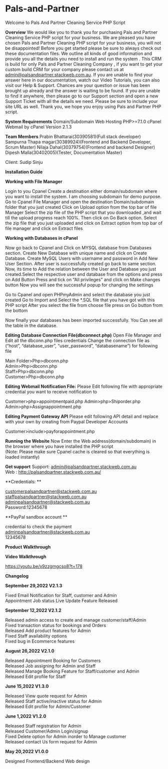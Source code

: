 # Pals-and-Partner

Welcome to Pals And Partner Cleaning Service PHP Script

**Overview**
We would like you to thank you for purchasing Pals and Partner Cleaning Service PHP script for your business. We are pleased you have chosen Pals and Partner Cleaning PHP script for your business, you will not be disappointed! Before you get started please be sure to always check out these documentation files. We outline all kinds of good information and provide you all the details you need to install and run the system . This CRM is build for only Pals and Partner Cleaning Company , if you want to get your custom build CRM for your company please contact us at admin@palsandpartner.stackweb.com.au.
If you are unable to find your answer here in our documentation, watch our Video Tutorials, you can also visit our Help & Support. Chances are your question or issue has been brought up already and the answer is waiting to be found. If you are unable to find it anywhere, then please go to our Support section and open a new Support Ticket with all the details we need. Please be sure to include your site URL as well. Thank you, we hope you enjoy using Pals and Partner PHP script. 

**System Requirements**
Domain/Subdomain
Web Hosting
PHP>=7.1.0
cPanel
Webmail by cPanel
Version 2.1.3

**Team Members**
Prabin Bhattarai(30390581)(Full stack developer)
Sampurna Thapa magar(30389924)(Frontend and Backend Developer, Scrum Master)
Nilaja Dahal(30379754)(Frontend and backend Designer)
Dipesh Malla(30402005)(Tester, Documentation Master)

Client: Sudip Sinju


**Installation Guide**

**Working with File Manager**

Login to you Cpanel
Create a destination either domain/subdomain where you want to install the system. I am choosing subdomain for demo purpose.
Go to Cpanel File Manager and open the destination Domain/subdomain folder that you just created
Click on Upload option from the top bar of file Manager
Select the zip file of the PHP script that you downloaded ,and wait till the upload progress reach 100%. Then click on Go Back option.
Select the zip file that you just uploaded and click on Extract option from top bar of file manager and click on Extract files
 
**Working with Databases in cPanel**

Now go back to Cpanel and Click on MYSQL database from Databases section.
Create New Database with unique name and click on Create Database.
Create MySQL Users with username and password in Add New User Section. After user is successfully created go back to same section.
Now, its time to Add the relation between the User and Database you just created.Select the respective user and database from the options and press on Add Button
Press and tick on “All privileges” and click on Make changes button
Now you will see the successful popup for changing the settings

Go to Cpanel and open PHPmyAdmin and select the database you just created
Go to Import and Select the *.SQL file that you have got with this PHP script
After you select the file from choose file press on Go  button from the bottom
 
Now finally your databases has been imported successfully. You Can see all the table in the database.
 
**Editing Database Connection File(dbconnect.php)**
Open File Manager and Edit  all the dbconn.php files credentials 
Change the connection file as <br>
(“host”, “database_user”, “user_password”, “databasename”) for following file<br>

Main Folder>Php>dbconn.php<br>
Admin>Php>dbconn.php<br>
Staff>Php>dbconn.php<br>
Customer>Php>dbconn.php<br>

**Editing Webmail Notification File:**
Please Edit following file with appropriate credential you want to receive notification to
 
Customer>php>appointmentpaid.php
Admin>php>Shiporder.php
Admin>php>Assignappointment.php

**Editing Payment Gateway API**
Please edit following API detail and replace with your own by creating from Paypal Developer Accounts
 
Customer>include>payforappointment.php

**Running the Website**
Now Enter the Web address(domain/subdomain) in the browser where you have installed the PHP script<br> (Note: Please make sure Cpanel cache is cleared so that everything is loaded instantly)
 


**Get support**
Support: admin@palsandpartner.stackweb.com.au<br>
Web        : http://palsandpartner.stackweb.com.au/ <br>

**Credentials: **

customerpalsandpartner@stackweb.com.au <br>
staffpalsandpartner@stackweb.com.au <br>
adminpalsandpartner@stackweb.com.au <br>
Password:12345678 <br>

**PayPal sandbox account **

credential to check the payment <br>
adminpalsandpartner@stackweb.com.au <br>
12345678 <br>

**Product Walkthrough**

**Video Walkthrough**

https://youtu.be/x9zzgmgcso8?t=178

**Changelog**

**September 29,2022 V2.1.3**

Fixed Email Notification for Staff, customer and Admin<br>
Appointment Job status Live Update Feature Released<br>

**September  12,2022 V2.1.2**

Released admin access to create and manage customer/staff/Admin<br>
Fixed transaction status for bookings and Orders<br>
Released Add product features for Admin<br>
Fixed Staff availability options<br>
Fixed bug in Ecommerce features<br>

**August 26,2022 V2.1.0**

Released Appointment Booking for Customers<br>
Released Job assigning for Admin and Staff<br>
Released Manage Booking Feature for Staff/customer and Admin<br>
Released Edit profile for Staff<br>

**June 15,2022 V1.3.0**

Released View quote request for Admin<br>
Released Staff active/inactive status for Admin<br>
Released Edit profile for Admin/Customer<br>

**June 1,2022 V1.2.0**

Released Staff registration for Admin<br>
Released Customer/Admin Login/signup<br>
Fixed Delete option for Admin inorder to Manage customer<br>
Released contact Us form request for Admin<br>

**May 20,2022 V1.0.0**

Designed Frontend/Backend Web design<br>


